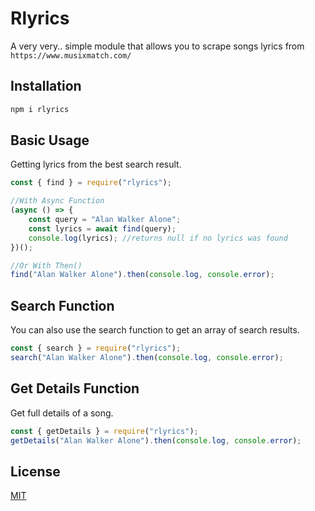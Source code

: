 # Rlyrics

A very very.. simple module that allows you to scrape songs lyrics from `https://www.musixmatch.com/`

## Installation

```bash
npm i rlyrics
```

## Basic Usage

Getting lyrics from the best search result.

```js
const { find } = require("rlyrics");

//With Async Function
(async () => {
    const query = "Alan Walker Alone";
    const lyrics = await find(query);
    console.log(lyrics); //returns null if no lyrics was found
})();

//Or With Then()
find("Alan Walker Alone").then(console.log, console.error);
```

## Search Function

You can also use the search function to get an array of search results.

```js
const { search } = require("rlyrics");
search("Alan Walker Alone").then(console.log, console.error);
```

## Get Details Function

Get full details of a song.
```js
const { getDetails } = require("rlyrics");
getDetails("Alan Walker Alone").then(console.log, console.error);
```

## License

[MIT](https://choosealicense.com/licenses/mit/)
